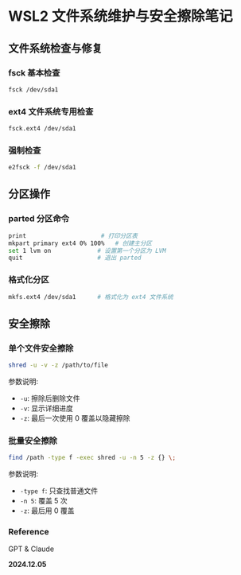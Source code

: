 # WSL2 文件系统维护与安全擦除笔记

## 文件系统检查与修复

### fsck 基本检查

```bash
fsck /dev/sda1
```

### ext4 文件系统专用检查

```bash
fsck.ext4 /dev/sda1
```

### 强制检查

```bash
e2fsck -f /dev/sda1
```

## 分区操作

### parted 分区命令

```bash
print                     # 打印分区表
mkpart primary ext4 0% 100%   # 创建主分区
set 1 lvm on             # 设置第一个分区为 LVM
quit                     # 退出 parted
```

### 格式化分区

```bash
mkfs.ext4 /dev/sda1      # 格式化为 ext4 文件系统
```

## 安全擦除

### 单个文件安全擦除

```bash
shred -u -v -z /path/to/file
```

参数说明:

- `-u`: 擦除后删除文件
- `-v`: 显示详细进度
- `-z`: 最后一次使用 0 覆盖以隐藏擦除

### 批量安全擦除

```bash
find /path -type f -exec shred -u -n 5 -z {} \;
```

参数说明:

- `-type f`: 只查找普通文件
- `-n 5`: 覆盖 5 次
- `-z`: 最后用 0 覆盖

### Reference

GPT & Claude

**2024.12.05**